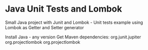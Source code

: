 # Java Unit Tests and Lombok
Small Java project with Junit and Lombok - Unit tests example using Lombok as Getter and Setter generator

Install Java - any version
Get Maven dependencies:
            <groupId>org.junit.jupiter</groupId>
            <groupId>org.projectlombok</groupId>
            <groupId>org.projectlombok</groupId>            

